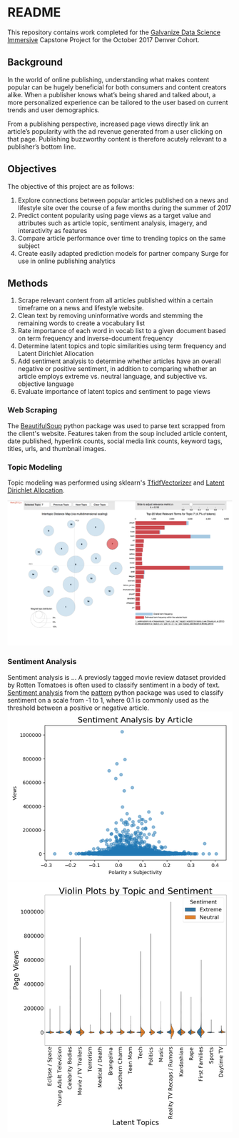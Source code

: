 # README #
This repository contains work completed for the [Galvanize Data Science Immersive](https://www.galvanize.com/data-science)
Capstone Project for the October 2017 Denver Cohort.

## Background ##

In the world of online publishing, understanding what makes content popular can be hugely beneficial for both consumers and content creators alike. When a publisher knows what’s being shared and talked about, a more personalized experience can be tailored to the user based on current trends and user demographics.

From a publishing perspective, increased page views directly link an article’s popularity with the ad revenue generated from a user clicking on that page. Publishing buzzworthy content is therefore acutely relevant to a publisher’s bottom line.

## Objectives ##

The objective of this project are as follows:
1. Explore connections between popular articles published on a news and lifestyle site over the course of a few months during the summer of 2017
2. Predict content popularity using page views as a target value and attributes such as article topic, sentiment analysis, imagery, and interactivity as features
3. Compare article performance over time to trending topics on the same subject
4. Create easily adapted prediction models for partner company Surge for use in online publishing analytics

## Methods ##

1. Scrape relevant content from all articles published within a certain timeframe on a news and lifestyle website.
2. Clean text by removing uninformative words and stemming the remaining words to create a vocabulary list
3. Rate importance of each word in vocab list to a given document based on term frequency and inverse-document frequency
4. Determine latent topics and topic similarities using term frequency and Latent Dirichlet Allocation
5. Add sentiment analysis to determine whether articles have an overall negative or positive sentiment, in addition to comparing whether an article employs extreme vs. neutral language, and subjective vs. objective language
6. Evaluate importance of latent topics and sentiment to page views

### Web Scraping ###

The [BeautifulSoup](https://www.crummy.com/software/BeautifulSoup/) python package was used to parse text scrapped
from the client's website. Features taken from the soup included article content, date published, hyperlink counts,
social media link counts, keyword tags, titles, urls, and thumbnail images.

### Topic Modeling ###

Topic modeling was performed using sklearn's [TfidfVectorizer](http://scikit-learn.org/stable/modules/generated/sklearn.feature_extraction.text.TfidfVectorizer.html)
and [Latent Dirichlet Allocation](http://scikit-learn.org/stable/modules/generated/sklearn.decomposition.LatentDirichletAllocation.html).

![Clusters](/img/LDA.png)

### Sentiment Analysis ###

Sentiment analysis is ... A previosly tagged movie review dataset provided by Rotten Tomatoes is often used to
classify sentiment in a body of text. [Sentiment analysis](https://www.clips.uantwerpen.be/pages/pattern-en#sentiment)
from the [pattern](https://www.clips.uantwerpen.be/pages/pattern) python package was used to classify sentiment
on a scale from -1 to 1, where 0.1 is commonly used as the threshold between a positive or negative article.
![Sentiment](/img/Polarity_x_subjectivity.png)
![Categories](/img/violin.png)
